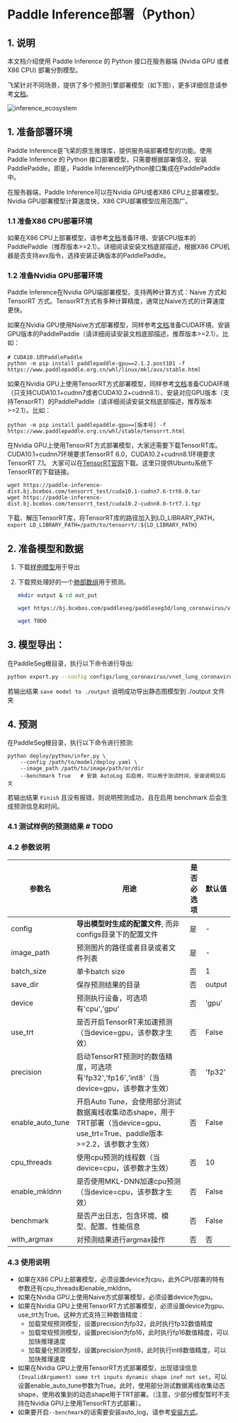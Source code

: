 # Paddle Inference部署（Python）

## 1. 说明

本文档介绍使用 Paddle Inference 的 Python 接口在服务器端 (Nvidia GPU 或者 X86 CPU) 部署分割模型。

飞桨针对不同场景，提供了多个预测引擎部署模型（如下图），更多详细信息请参考[文档](https://paddleinference.paddlepaddle.org.cn/product_introduction/summary.html)。

![inference_ecosystem](https://user-images.githubusercontent.com/52520497/130720374-26947102-93ec-41e2-8207-38081dcc27aa.png)



## 1. 准备部署环境

Paddle Inference是飞桨的原生推理库，提供服务端部署模型的功能。使用 Paddle Inference 的 Python 接口部署模型，只需要根据部署情况，安装PaddlePaddle。即是，Paddle Inference的Python接口集成在PaddlePaddle中。

在服务器端，Paddle Inference可以在Nvidia GPU或者X86 CPU上部署模型。Nvidia GPU部署模型计算速度快，X86 CPU部署模型应用范围广。

### 1.1 准备X86 CPU部署环境

如果在X86 CPU上部署模型，请参考[文档](https://www.paddlepaddle.org.cn/install/quick?docurl=/documentation/docs/zh/install/pip/linux-pip.html)准备环境、安装CPU版本的PaddlePaddle（推荐版本>=2.1）。详细阅读安装文档底部描述，根据X86 CPU机器是否支持avx指令，选择安装正确版本的PaddlePaddle。

### 1.2 准备Nvidia GPU部署环境

Paddle Inference在Nvidia GPU端部署模型，支持两种计算方式：Naive 方式和 TensorRT 方式。TensorRT方式有多种计算精度，通常比Naive方式的计算速度更快。

如果在Nvidia GPU使用Naive方式部署模型，同样参考[文档](https://www.paddlepaddle.org.cn/install/quick?docurl=/documentation/docs/zh/install/pip/linux-pip.html)准备CUDA环境、安装GPU版本的PaddlePaddle（请详细阅读安装文档底部描述，推荐版本>=2.1）。比如：

```
# CUDA10.1的PaddlePaddle
python -m pip install paddlepaddle-gpu==2.1.2.post101 -f https://www.paddlepaddle.org.cn/whl/linux/mkl/avx/stable.html
```

如果在Nvidia GPU上使用TensorRT方式部署模型，同样参考[文档](https://www.paddlepaddle.org.cn/install/quick?docurl=/documentation/docs/zh/install/pip/linux-pip.html)准备CUDA环境（只支持CUDA10.1+cudnn7或者CUDA10.2+cudnn8.1）、安装对应GPU版本（支持TensorRT）的PaddlePaddle（请详细阅读安装文档底部描述，推荐版本>=2.1）。比如：

```
python -m pip install paddlepaddle-gpu==[版本号] -f https://www.paddlepaddle.org.cn/whl/stable/tensorrt.html
```

在Nvidia GPU上使用TensorRT方式部署模型，大家还需要下载TensorRT库。
CUDA10.1+cudnn7环境要求TensorRT 6.0，CUDA10.2+cudnn8.1环境要求TensorRT 7.1。
大家可以在[TensorRT官网](https://developer.nvidia.com/tensorrt)下载。这里只提供Ubuntu系统下TensorRT的下载链接。

```
wget https://paddle-inference-dist.bj.bcebos.com/tensorrt_test/cuda10.1-cudnn7.6-trt6.0.tar
wget https://paddle-inference-dist.bj.bcebos.com/tensorrt_test/cuda10.2-cudnn8.0-trt7.1.tgz
```

下载、解压TensorRT库，将TensorRT库的路径加入到LD_LIBRARY_PATH，`export LD_LIBRARY_PATH=/path/to/tensorrt/:${LD_LIBRARY_PATH}`

## 2. 准备模型和数据

1. 下载[样例模型](https://bj.bcebos.com/paddleseg/paddleseg3d/lung_coronavirus/vnet_lung_coronavirus_128_128_128_15k_1e-3/model.pdparams)用于导出
2. 下载预处理好的一个[肺部数组](https://bj.bcebos.com/paddleseg/paddleseg3d/lung_coronavirus/vnet_lung_coronavirus_128_128_128_15k_1e-3/coronacases_org_007.npy)用于预测。


    ```bash
    mkdir output & cd out_put

    wget https://bj.bcebos.com/paddleseg/paddleseg3d/lung_coronavirus/vnet_lung_coronavirus_128_128_128_15k_1e-3/model.pdparams

    wget TODO
    ```

## 3. 模型导出：

在PaddleSeg根目录，执行以下命令进行导出:
```bash
python export.py --config configs/lung_coronavirus/vnet_lung_coronavirus_128_128_128_15k.yml --model_path output/model.pdparams
```
若输出结果 `save model to ./output` 说明成功导出静态图模型到 ./output 文件夹

## 4. 预测

在PaddleSeg根目录，执行以下命令进行预测:

```shell
python deploy/python/infer.py \
    --config /path/to/model/deploy.yaml \
    --image_path /path/to/image/path/or/dir
    --benchmark True   # 安装 AutoLog 后启用，可以用于测试时间，安装说明见后文
```
若输出结果 `Finish` 且没有报错，则说明预测成功，且在启用 benchmark 后会生成预测信息和时间。

### 4.1 测试样例的预测结果 # TODO

### 4.2 参数说明
|参数名|用途|是否必选项|默认值|
|-|-|-|-|
|config|**导出模型时生成的配置文件**, 而非configs目录下的配置文件|是|-|
|image_path|预测图片的路径或者目录或者文件列表|是|-|
|batch_size|单卡batch size|否|1|
|save_dir|保存预测结果的目录|否|output|
|device|预测执行设备，可选项有'cpu','gpu'|否|'gpu'|
|use_trt|是否开启TensorRT来加速预测（当device=gpu，该参数才生效）|否|False|
|precision|启动TensorRT预测时的数值精度，可选项有'fp32','fp16','int8'（当device=gpu，该参数才生效）|否|'fp32'|
|enable_auto_tune|开启Auto Tune，会使用部分测试数据离线收集动态shape，用于TRT部署（当device=gpu、use_trt=True、paddle版本>=2.2，该参数才生效）| 否 | False |
|cpu_threads|使用cpu预测的线程数（当device=cpu，该参数才生效）|否|10|
|enable_mkldnn|是否使用MKL-DNN加速cpu预测（当device=cpu，该参数才生效）|否|False|
|benchmark|是否产出日志，包含环境、模型、配置、性能信息|否|False|
|with_argmax|对预测结果进行argmax操作|否|否|

### 4.3 使用说明

* 如果在X86 CPU上部署模型，必须设置device为cpu，此外CPU部署的特有参数还有cpu_threads和enable_mkldnn。
* 如果在Nvidia GPU上使用Naive方式部署模型，必须设置device为gpu。
* 如果在Nvidia GPU上使用TensorRT方式部署模型，必须设置device为gpu、use_trt为True。这种方式支持三种数值精度：
    * 加载常规预测模型，设置precision为fp32，此时执行fp32数值精度
    * 加载常规预测模型，设置precision为fp16，此时执行fp16数值精度，可以加快推理速度
    * 加载量化预测模型，设置precision为int8，此时执行int8数值精度，可以加快推理速度
* 如果在Nvidia GPU上使用TensorRT方式部署模型，出现错误信息`(InvalidArgument) some trt inputs dynamic shape inof not set`，可以设置enable_auto_tune参数为True。此时，使用部分测试数据离线收集动态shape，使用收集到的动态shape用于TRT部署。（注意，少部分模型暂时不支持在Nvidia GPU上使用TensorRT方式部署）。
* 如果要开启`--benchmark`的话需要安装auto_log，请参考[安装方式](https://github.com/LDOUBLEV/AutoLog)。
